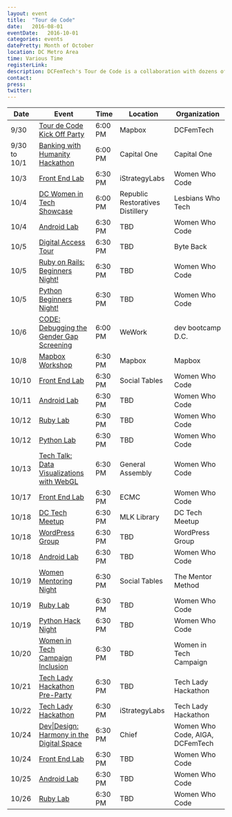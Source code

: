 ```yaml
---
layout: event
title:  "Tour de Code"
date:   2016-08-01
eventDate:   2016-10-01
categories: events
datePretty: Month of October
location: DC Metro Area
time: Various Time
registerLink:
description: DCFemTech's Tour de Code is a collaboration with dozens of organizations (Women Who Code, Startup Weekend, Mission Launch and more) to help you advance your technical skills. Get ready for an October filled with workshops and events to help beginners learn how to code and design!
contact:
press:
twitter:
---
```



| Date |  Event | Time    | Location | Organization |
|------|--------|---------|----------|--------------|
| 9/30 | [Tour de Code Kick Off Party](#) | 6:00 PM | Mapbox | DCFemTech |
| 9/30 to 10/1 | [Banking with Humanity Hackathon](https://www.eventbrite.com/e/banking-with-humanity-hackathon-sponsored-by-capital-one-tickets-27303615850) | 6:00 PM | Capital One | Capital One |
| 10/3 | [Front End Lab](https://www.meetup.com/Women-Who-Code-DC/events/232450293/)| 6:30 PM | iStrategyLabs | Women Who Code |
| 10/4 | [DC Women in Tech Showcase](https://www.eventbrite.com/e/lesbians-who-tech-and-friends-dc-women-in-tech-showcase-tickets-27375194945)| 6:00 PM | Republic Restoratives Distillery | Lesbians Who Tech |
| 10/4 | [Android Lab](https://www.meetup.com/Women-Who-Code-DC/events/pjkzrlyvnbgb/)| 6:30 PM | TBD | Women Who Code |
| 10/5 | [Digital Access Tour](https://byteback.org/event/digital-access-tour-11/)| 6:30 PM | TBD | Byte Back |
| 10/5 | [Ruby on Rails: Beginners Night!](https://www.meetup.com/Women-Who-Code-DC/events/228457105/)| 6:30 PM | TBD | Women Who Code |
| 10/5 | [Python Beginners Night!](https://www.meetup.com/Women-Who-Code-DC/events/226817465/)| 6:30 PM | TBD | Women Who Code |
| 10/6 | [CODE: Debugging the Gender Gap Screening](https://www.meetup.com/Dev-Bootcamp-DC-Learn-To-Code/events/233919692/)| 6:00 PM | WeWork | dev bootcamp D.C. |
| 10/8 | [Mapbox Workshop](#)| 6:30 PM | Mapbox | Mapbox |
| 10/10 | [Front End Lab](https://www.meetup.com/Women-Who-Code-DC/events/233224765/)| 6:30 PM | Social Tables | Women Who Code |
| 10/11 | [Android Lab](https://www.meetup.com/Women-Who-Code-DC/events/pjkzrlyvnbpb/)| 6:30 PM | TBD | Women Who Code |
| 10/12 | [Ruby Lab](https://www.meetup.com/Women-Who-Code-DC/events/233734789/) | 6:30 PM | TBD | Women Who Code |
| 10/12 | [Python Lab](https://www.meetup.com/Women-Who-Code-DC/events/227884037/) | 6:30 PM | TBD | Women Who Code |
| 10/13 | [Tech Talk: Data Visualizations with WebGL](http://www.meetup.com/Women-Who-Code-DC/events/233373504/)| 6:30 PM | General Assembly | Women Who Code |
| 10/17 | [Front End Lab](https://www.meetup.com/Women-Who-Code-DC/events/233224770/)   | 6:30 PM | ECMC | Women Who Code |
| 10/18 | [DC Tech Meetup](https://www.meetup.com/DC-Tech-Meetup/events/233237009/) | 6:30 PM | MLK Library | DC Tech Meetup |
| 10/18 | [WordPress Group](#) | 6:30 PM | TBD | WordPress Group |
| 10/18 | [Android Lab](https://www.meetup.com/Women-Who-Code-DC/events/pjkzrlyvnbxb/)| 6:30 PM | TBD | Women Who Code |
| 10/19 | [Women Mentoring Night](https://www.eventbrite.com/e/women-in-tech-speed-mentoring-event-tickets-27507084430)| 6:30 PM | Social Tables | The Mentor Method |
| 10/19 | [Ruby Lab](https://www.meetup.com/Women-Who-Code-DC/events/233738441/) | 6:30 PM | TBD | Women Who Code |
| 10/19 | [Python Hack Night](https://www.meetup.com/Women-Who-Code-DC/events/226817460/) | 6:30 PM | TBD | Women Who Code |
| 10/20 | [Women in Tech Campaign Inclusion](#) | 6:30 PM | TBD | Women in Tech Campaign |
| 10/21 | [Tech Lady Hackathon Pre-Party](#) | 6:30 PM | TBD | Tech Lady Hackathon |
| 10/22 | [Tech Lady Hackathon](http://techladyhackathon.org/) | 6:30 PM | iStrategyLabs | Tech Lady Hackathon |
| 10/24 | [Dev&#124;Design: Harmony in the Digital Space](#) | 6:30 PM | Chief | Women Who Code, AIGA, DCFemTech |
| 10/24 | [Front End Lab](https://www.meetup.com/Women-Who-Code-DC/events/233475049/)   | 6:30 PM | TBD | Women Who Code |
| 10/25 | [Android Lab](https://www.meetup.com/Women-Who-Code-DC/events/pjkzrlyvnbhc/)| 6:30 PM | TBD | Women Who Code |
| 10/26 | [Ruby Lab](https://www.meetup.com/Women-Who-Code-DC/events/xvsfwlyvnbjc/) | 6:30 PM | TBD | Women Who Code |